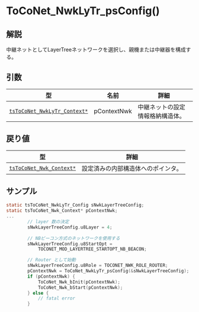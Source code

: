 # ToCoNet_NwkLyTr_psConfig()

## 解説

中継ネットとしてLayerTreeネットワークを選択し、親機または中継器を構成する。

## 引数

| 型                                                            | 名前          | 詳細               |
| ------------------------------------------------------------ | ----------- | ---------------- |
| [`tsToCoNet_NwkLyTr_Context*`](tstoconet_nwklytr_context.md) | pContextNwk | 中継ネットの設定情報格納構造体。 |

## 戻り値

| 型                                                                 | 詳細                |
| ----------------------------------------------------------------- | ----------------- |
| [`tsToCoNet_Nwk_Context*`](../structure/tstoconet_nwk_context.md) | 設定済みの内部構造体へのポインタ。 |

## サンプル

```c
static tsToCoNet_NwkLyTr_Config sNwkLayerTreeConfig;
static tsToCoNet_Nwk_Context* pContextNwk;
...
		// layer 数の決定
		sNwkLayerTreeConfig.u8Layer = 4;
​
		// NBビーコン方式のネットワークを使用する
		sNwkLayerTreeConfig.u8StartOpt =
			TOCONET_MOD_LAYERTREE_STARTOPT_NB_BEACON;

		// Router として始動
		sNwkLayerTreeConfig.u8Role = TOCONET_NWK_ROLE_ROUTER;
		pContextNwk = ToCoNet_NwkLyTr_psConfig(&sNwkLayerTreeConfig);
		if (pContextNwk) {
			ToCoNet_Nwk_bInit(pContextNwk);
			ToCoNet_Nwk_bStart(pContextNwk);
		} else {
			// fatal error
		}

```

